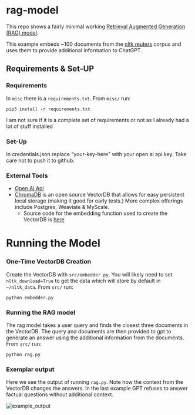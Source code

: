 # rag-model

This repo shows a fairly minimal working [Retrieval Augmented Generation (RAG) model](https://www.anyscale.com/blog/a-comprehensive-guide-for-building-rag-based-llm-applications-part-1).

This example embeds ~100 documents from the [nltk reuters](https://www.nltk.org/book/ch02.html) corpus and uses them to
provide additional information to ChatGPT.

## Requirements & Set-UP
### Requirements
In `misc` there is a `requirements.txt`. From `misc/` run:
```
pip3 install -r requirements.txt
```
I am not sure if it is a complete set of requirements or not as I already had a lot of stuff installed

### Set-Up
In credentials.json replace "your-key-here" with your open ai api key. Take care not to push it to github.

### External Tools
- [Open AI Api](https://platform.openai.com/docs/guides/embeddings)
- [ChromaDB](https://docs.trychroma.com) is an open source VectorDB that allows for easy persistent local storage (making it good for early tests.) More complex offerings include Postgres, Weaviate & MyScale.
    - Source code for the embedding function used to create the VectorDB is [here](https://github.com/chroma-core/chroma/blob/019b954e571fe362a420ec27b2add9bac94c6334/chromadb/utils/embedding_functions.py#L69)

# Running the Model
### One-Time VectorDB Creation
Create the VectorDB with `src/embedder.py`. You will likely need to set `nltk_download=True` to get the data which will store by default in `~/nltk_data`. From `src/` run:
```
python embedder.py
``````

### Running the RAG model
The rag model takes a user query and finds the closest three documents in the VectorDB. The query and documents are then provided
to gpt to generate an answer using the additional information from the documents. From `src/` run:
```
python rag.py
```

### Exemplar output
Here we see the output of running `rag.py`. Note how the context from the VectorDB changes the answers. In the last example GPT refuses to answer factual questions without additional context.

![example_output](misc/example_responses.png)






